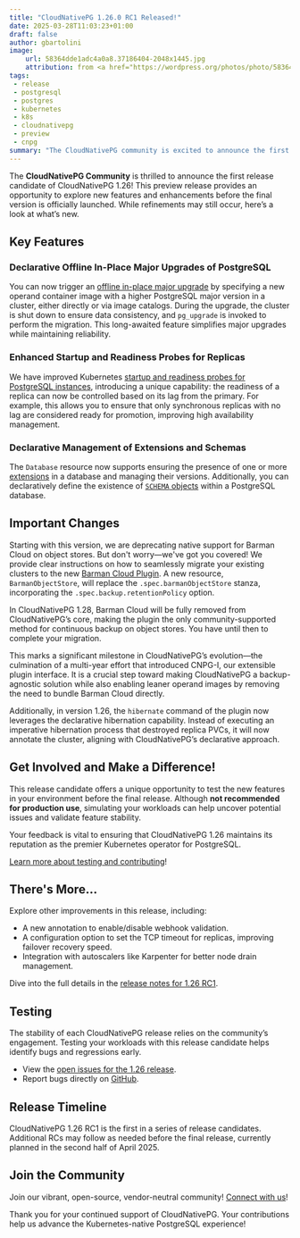 ```yaml
---
title: "CloudNativePG 1.26.0 RC1 Released!"
date: 2025-03-28T11:03:23+01:00
draft: false
author: gbartolini
image:
    url: 58364dde1adc4a0a8.37186404-2048x1445.jpg
    attribution: from <a href="https://wordpress.org/photos/photo/58364dde1a/">Saurabh</a>
tags:
 - release
 - postgresql
 - postgres
 - kubernetes
 - k8s
 - cloudnativepg
 - preview
 - cnpg
summary: "The CloudNativePG community is excited to announce the first release candidate of CloudNativePG 1.26! This preview introduces features like declarative offline in-place major upgrades of PostgreSQL, startup and readiness probes for replicas, declarative management of extensions and schemas, and more. Join us in testing these updates to shape the final release."
---
```



The **CloudNativePG Community** is thrilled to announce the first release
candidate of CloudNativePG 1.26! This preview release provides an opportunity
to explore new features and enhancements before the final version is officially
launched. While refinements may still occur, here’s a look at what’s new.

## Key Features

### Declarative Offline In-Place Major Upgrades of PostgreSQL

You can now trigger an [offline in-place major upgrade](https://cloudnative-pg.io/documentation/preview/postgres_upgrades/)
by specifying a new operand container image with a higher PostgreSQL major
version in a cluster, either directly or via image catalogs. During the
upgrade, the cluster is shut down to ensure data consistency, and
`pg_upgrade` is invoked to perform the migration. This long-awaited feature simplifies
major upgrades while maintaining reliability.

### Enhanced Startup and Readiness Probes for Replicas

We have improved Kubernetes
[startup and readiness probes for PostgreSQL instances](https://cloudnative-pg.io/documentation/preview/instance_manager/),
introducing a unique capability: the readiness of a replica can now
be controlled based on its lag from the primary. For example, this allows you
to ensure that only synchronous replicas with no lag are considered ready for
promotion, improving high availability management.

### Declarative Management of Extensions and Schemas

The `Database` resource now supports ensuring the presence of one or more
[extensions](https://cloudnative-pg.io/documentation/preview/declarative_database_management/#managing-extensions-in-a-database)
in a database and managing their versions. Additionally, you can declaratively
define the existence of [`SCHEMA` objects](https://cloudnative-pg.io/documentation/preview/declarative_database_management/#managing-schemas-in-a-database)
within a PostgreSQL database.

## Important Changes

Starting with this version, we are deprecating native support for Barman Cloud
on object stores. But don't worry—we've got you covered! We provide clear
instructions on how to seamlessly migrate your existing clusters to the new
[Barman Cloud Plugin](https://github.com/cloudnative-pg/plugin-barman-cloud).
A new resource, `BarmanObjectStore`, will replace the `.spec.barmanObjectStore`
stanza, incorporating the `.spec.backup.retentionPolicy` option.

In CloudNativePG 1.28, Barman Cloud will be fully removed from CloudNativePG’s
core, making the plugin the only community-supported method for continuous
backup on object stores. You have until then to complete your migration.

This marks a significant milestone in CloudNativePG’s evolution—the culmination
of a multi-year effort that introduced CNPG-I, our extensible plugin interface.
It is a crucial step toward making CloudNativePG a backup-agnostic solution
while also enabling leaner operand images by removing the need to bundle Barman
Cloud directly.

Additionally, in version 1.26, the `hibernate` command of the plugin now
leverages the declarative hibernation capability. Instead of executing an
imperative hibernation process that destroyed replica PVCs, it will now
annotate the cluster, aligning with CloudNativePG’s declarative approach.

## Get Involved and Make a Difference!

This release candidate offers a unique opportunity to test the new features in your
environment before the final release. Although **not recommended for production
use**, simulating your workloads can help uncover potential issues and validate
feature stability.

Your feedback is vital to ensuring that CloudNativePG 1.26 maintains its
reputation as the premier Kubernetes operator for PostgreSQL.

[Learn more about testing and contributing](https://cloudnative-pg.io/documentation/preview)!

## There's More...

Explore other improvements in this release, including:

- A new annotation to enable/disable webhook validation.
- A configuration option to set the TCP timeout for replicas, improving
  failover recovery speed.
- Integration with autoscalers like Karpenter for better node drain management.

Dive into the full details in the
[release notes for 1.26 RC1](https://cloudnative-pg.io/documentation/preview/release_notes/v1.26/).

## Testing

The stability of each CloudNativePG release relies on the community’s
engagement. Testing your workloads with this release candidate helps identify
bugs and regressions early.

- View the [open issues for the 1.26 release](https://github.com/cloudnative-pg/cloudnative-pg/milestone/25).
- Report bugs directly on [GitHub](https://github.com/cloudnative-pg/cloudnative-pg/issues/new/choose).

## Release Timeline

CloudNativePG 1.26 RC1 is the first in a series of release candidates.
Additional RCs may follow as needed before the final release, currently planned
in the second half of April 2025.

## Join the Community

Join our vibrant, open-source, vendor-neutral community! [Connect with us](https://github.com/cloudnative-pg/cloudnative-pg?tab=readme-ov-file#communications)!

Thank you for your continued support of CloudNativePG. Your contributions help
us advance the Kubernetes-native PostgreSQL experience!

<!--
# About CloudNativePG

[CloudNativePG](https://cloudnative-pg.io) is an open-source Kubernetes
Operator specifically designed for PostgreSQL workloads. It manages the entire
lifecycle of a PostgreSQL cluster, including bootstrapping, configuration, high
availability, connection routing, and comprehensive backup and disaster
recovery mechanisms. By leveraging PostgreSQL's native streaming replication,
CloudNativePG efficiently distributes data across pods, nodes, and zones using
standard Kubernetes patterns, enabling seamless scaling of replicas in a
Kubernetes-native manner. Originally developed and supported by
[EDB](https://www.enterprisedb.com/), CloudNativePG is a CNCF Sandbox project
and the sole PostgreSQL operator in this category.

-->
<!--
Tweet
🚀 Exciting news! CloudNativePG 1.26.0 RC1 is here! Test new features like major in-place upgrades, startup and readiness probes for replicas, and declarative extensions management.

LINK

#CloudNativePG #PostgreSQL #Kubernetes #OpenSource

--->
<!--
LinkedIn
🚀 **Exciting News! CloudNativePG 1.26.0 RC1 Released!** 🚀

The CloudNativePG Community is thrilled to announce the release of the first candidate for CloudNativePG 1.25! This release candidate introduces powerful new features, including:

🔹 Declarative Offline In-Place Major Upgrades of PostgreSQL
🔹 Enhanced Startup and Readiness Probes for Replicas
🔹 Declarative Management of Extensions and Schemas

We invite you to test this preview release and share your feedback to help us deliver a stable, reliable final version. Your input is invaluable to the open-source community!

LINK

Join our vibrant community, share your insights, and stay updated on the latest developments by following us and joining our Slack channel.

#CloudNativePG #PostgreSQL #Kubernetes #OpenSource #ReleaseCandidate
-->
